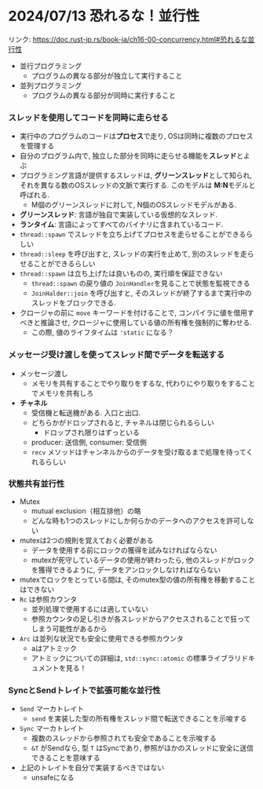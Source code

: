 # 2024/07/13 恐れるな！並行性

リンク: https://doc.rust-jp.rs/book-ja/ch16-00-concurrency.html#恐れるな並行性

- 並行プログラミング
    - プログラムの異なる部分が独立して実行すること
- 並列プログラミング
    - プログラムの異なる部分が同時に実行すること

### スレッドを使用してコードを同時に走らせる

- 実行中のプログラムのコードは**プロセス**で走り, OSは同時に複数のプロセスを管理する
- 自分のプログラム内で, 独立した部分を同時に走らせる機能を**スレッド**とよぶ
- プログラミング言語が提供するスレッドは, **グリーンスレッド**として知られ, それを異なる数のOSスレッドの文脈で実行する. このモデルは **M:N**モデルと呼ばれる.
    - M個のグリーンスレッドに対して, N個のOSスレッドモデルがある.
- **グリーンスレッド**: 言語が独自で実装している仮想的なスレッド.
- **ランタイム**: 言語によってすべてのバイナリに含まれているコード.
- `thread::spawn` でスレッドを立ち上げてプロセスを走らせることができるらしい
- `thread::sleep` を呼び出すと, スレッドの実行を止めて, 別のスレッドを走らせることができるらしい
- `thread::spawn` は立ち上げたは良いものの, 実行順を保証できない
    - `thread::spawn` の戻り値の `JoinHandler`を見ることで状態を監視できる
    - `JoinHalder::join` を呼び出すと, そのスレッドが終了するまで実行中のスレッドをブロックできる.
- クロージャの前に `move` キーワードを付けることで, コンパイラに値を借用すべきと推論させ, クロージャに使用している値の所有権を強制的に奪わせる.
    - この際, 値のライフタイムは `'static` になる？

### メッセージ受け渡しを使ってスレッド間でデータを転送する

- メッセージ渡し
    - メモリを共有することでやり取りをするな, 代わりにやり取りをすることでメモリを共有しろ
- **チャネル**
    - 受信機と転送機がある. 入口と出口.
    - どちらかがドロップされると, チャネルは閉じられるらしい
        - ドロップされ限りはずっといる
    - producer: 送信側, consumer: 受信側
    - `recv` メソッドはチャンネルからのデータを受け取るまで処理を待ってくれるらしい

### 状態共有並行性

- Mutex
    - mutual exclusion（相互排他）の略
    - どんな時も1つのスレッドにしか何らかのデータへのアクセスを許可しない
- mutexは2つの規則を覚えておく必要がある
    - データを使用する前にロックの獲得を試みなければならない
    - mutexが死守しているデータの使用が終わったら, 他のスレッドがロックを獲得できるように, データをアンロックしなければならない
- mutexでロックをとっている間は, そのmutex型の値の所有権を移動することはできない
- `Rc` は参照カウンタ
    - 並列処理で使用するには適していない
    - 参照カウンタの足し引きが各スレッドからアクセスされることで狂ってしまう可能性があるから
- `Arc` は並列な状況でも安全に使用できる参照カウンタ
    - aはアトミック
    - アトミックについての詳細は, `std::sync::atomic` の標準ライブラリドキュメントを見る！

### SyncとSendトレイトで拡張可能な並行性

- `Send` マーカトレイト
    - `send` を実装した型の所有権をスレッド間で転送できることを示唆する
- `Sync` マーカトレイト
    - 複数のスレッドから参照されても安全であることを示唆する
    - `&T` がSendなら, 型 `T` はSyncであり, 参照がほかのスレッドに安全に送信できることを意味する
- 上記のトレイトを自分で実装するべきではない
    - unsafeになる